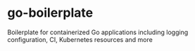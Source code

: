 # go-boilerplate
Boilerplate for containerized Go applications including logging configuration, CI, Kubernetes resources and more
